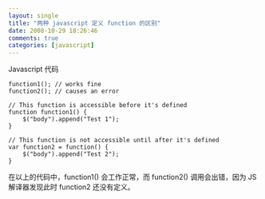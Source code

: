 ```yaml
---
layout: single
title: "两种 javascript 定义 function 的区别"
date: 2008-10-29 18:26:46
comments: true
categories: [javascript]
---
```


Javascript 代码

```
function1(); // works fine
function2(); // causes an error

// This function is accessible before it's defined
function function1() {
    $("body").append("Test 1");
}

// This function is not accessible until after it's defined
var function2 = function() {
    $("body").append("Test 2");
}

```

在以上的代码中，function1() 会工作正常，而 function2() 调用会出错，因为 JS 解译器发现此时 function2 还没有定义。
